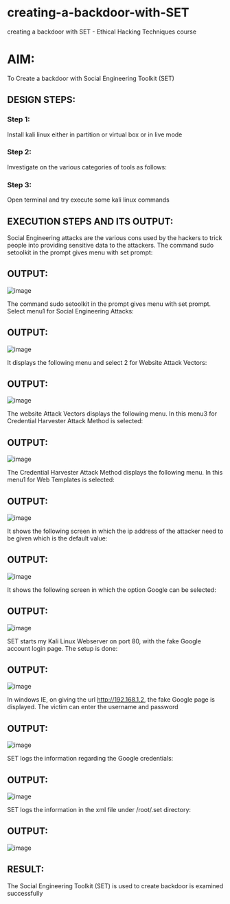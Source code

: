 # creating-a-backdoor-with-SET
creating a backdoor with SET - Ethical Hacking Techniques course

# AIM:
To Create a backdoor with Social Engineering Toolkit (SET)

## DESIGN STEPS:

### Step 1:

Install kali linux either in partition or virtual box or in live mode


### Step 2:

Investigate on the various categories of tools as follows:

### Step 3:

Open terminal and try execute some kali linux commands

## EXECUTION STEPS AND ITS OUTPUT:
Social Engineering attacks are the various cons used by the hackers to trick people into providing sensitive data to the attackers. 
The command sudo setoolkit in the prompt gives menu with set prompt:

## OUTPUT:
![image](https://github.com/MohammedFaizal05/creating-a-backdoor-with-SET/assets/120553195/d31eba52-159c-4b00-83cc-78e4649431b7)

The command sudo setoolkit in the prompt gives menu with set prompt. Select menu1 for Social Engineering Attacks:

## OUTPUT:
![image](https://github.com/MohammedFaizal05/creating-a-backdoor-with-SET/assets/120553195/903d6c19-6d6c-44ae-b0d0-f1ab17d44be5)

It displays the following menu and select 2 for Website Attack Vectors:

## OUTPUT:
![image](https://github.com/MohammedFaizal05/creating-a-backdoor-with-SET/assets/120553195/a1b6b135-81d9-408e-b13d-57a269fcb8f6)


The website Attack Vectors displays the following menu. In this menu3 for Credential Harvester Attack Method is selected:

## OUTPUT:
![image](https://github.com/MohammedFaizal05/creating-a-backdoor-with-SET/assets/120553195/90feac9c-03af-4140-ae1a-c6287d2e5103)

The Credential Harvester Attack Method displays the following menu. In this menu1 for Web Templates is selected:

## OUTPUT:
![image](https://github.com/MohammedFaizal05/creating-a-backdoor-with-SET/assets/120553195/bb888dae-10d6-4206-9862-3c7bc92aead5)

It shows the following screen in which the ip address of the attacker need to be given which is the default value:

## OUTPUT:
![image](https://github.com/MohammedFaizal05/creating-a-backdoor-with-SET/assets/120553195/b691c6a0-5b37-4016-b9fe-a9bc1332a8b1)

It shows the following screen in which the option Google can be selected:

## OUTPUT:
![image](https://github.com/MohammedFaizal05/creating-a-backdoor-with-SET/assets/120553195/91f4d18a-1189-4f13-8091-b4e14a7fde2c)

SET starts my Kali Linux Webserver on port 80, with the fake Google account login page. The setup is done:

## OUTPUT:
![image](https://github.com/MohammedFaizal05/creating-a-backdoor-with-SET/assets/120553195/c2daabfd-8d9d-4ea6-bde0-fc0c2c71a668)

In windows IE, on giving the url http://192.168.1.2, the fake Google page is displayed. The victim can enter the username and password

## OUTPUT:
![image](https://github.com/MohammedFaizal05/creating-a-backdoor-with-SET/assets/120553195/47e41d5f-78d5-4aff-a65a-70cd445d2ce9)

SET logs the information regarding the Google credentials:

## OUTPUT:
![image](https://github.com/MohammedFaizal05/creating-a-backdoor-with-SET/assets/120553195/fa137d18-d537-43f1-a5f2-bf7ed7800556)

SET logs the information in the xml file under /root/.set directory:

## OUTPUT:
![image](https://github.com/MohammedFaizal05/creating-a-backdoor-with-SET/assets/120553195/7b369522-58f2-480f-bd41-421d7aa8086b)

## RESULT:
The Social Engineering Toolkit (SET) is used to create backdoor is  examined successfully
